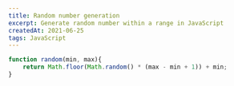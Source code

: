 ```yaml
---
title: Random number generation
excerpt: Generate random number within a range in JavaScript
createdAt: 2021-06-25
tags: JavaScript
---
```

```javascript
function random(min, max){  
	return Math.floor(Math.random() * (max - min + 1)) + min;	
}
```